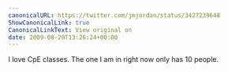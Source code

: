 ```yaml
---
canonicalURL: https://twitter.com/jmjordan/status/3427239648
ShowCanonicalLink: true
CanonicalLinkText: View original on
date: 2009-08-20T13:26:24+00:00
---
```

I love CpE classes. The one I am in right now only has 10 people.